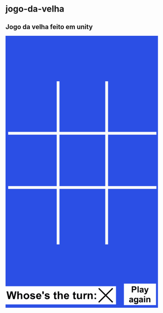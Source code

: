 # jogo-da-velha
## Jogo da velha feito em unity

![Preview do Jogo](https://github.com/luan-monteiro/jogo-da-velha/blob/master/jogo_da_velha.gif)
